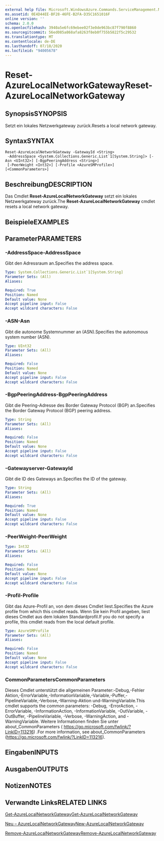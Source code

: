 ```yaml
---
external help file: Microsoft.WindowsAzure.Commands.ServiceManagement.Network.dll-Help.xml
ms.assetid: 0E4D44EE-BF28-46FE-B2FA-D35C1651016F
online version: ''
schema: 2.0.0
ms.openlocfilehash: 3940a5e6fc69ebee02f3e0de963bc87f790f8860
ms.sourcegitcommit: 56ed085a868afa8263f8eb0f755b5822f5c29532
ms.translationtype: MT
ms.contentlocale: de-DE
ms.lasthandoff: 07/18/2020
ms.locfileid: "94005678"
---
```

# <span data-ttu-id="68dc7-101">Reset-AzureLocalNetworkGateway</span><span class="sxs-lookup"><span data-stu-id="68dc7-101">Reset-AzureLocalNetworkGateway</span></span>

## <span data-ttu-id="68dc7-102">Synopsis</span><span class="sxs-lookup"><span data-stu-id="68dc7-102">SYNOPSIS</span></span>
<span data-ttu-id="68dc7-103">Setzt ein lokales Netzwerkgateway zurück.</span><span class="sxs-lookup"><span data-stu-id="68dc7-103">Resets a local network gateway.</span></span>

## <span data-ttu-id="68dc7-104">Syntax</span><span class="sxs-lookup"><span data-stu-id="68dc7-104">SYNTAX</span></span>

```
Reset-AzureLocalNetworkGateway -GatewayId <String>
 -AddressSpace <System.Collections.Generic.List`1[System.String]> [-Asn <UInt32>] [-BgpPeeringAddress <String>]
 [-PeerWeight <Int32>] [-Profile <AzureSMProfile>] [<CommonParameters>]
```

## <span data-ttu-id="68dc7-105">Beschreibung</span><span class="sxs-lookup"><span data-stu-id="68dc7-105">DESCRIPTION</span></span>
<span data-ttu-id="68dc7-106">Das Cmdlet **Reset-AzureLocalNetworkGateway** setzt ein lokales Netzwerkgateway zurück.</span><span class="sxs-lookup"><span data-stu-id="68dc7-106">The **Reset-AzureLocalNetworkGateway** cmdlet resets a local network gateway.</span></span>

## <span data-ttu-id="68dc7-107">Beispiele</span><span class="sxs-lookup"><span data-stu-id="68dc7-107">EXAMPLES</span></span>

## <span data-ttu-id="68dc7-108">Parameter</span><span class="sxs-lookup"><span data-stu-id="68dc7-108">PARAMETERS</span></span>

### <span data-ttu-id="68dc7-109">-AddressSpace</span><span class="sxs-lookup"><span data-stu-id="68dc7-109">-AddressSpace</span></span>
<span data-ttu-id="68dc7-110">Gibt den Adressraum an.</span><span class="sxs-lookup"><span data-stu-id="68dc7-110">Specifies the address space.</span></span>

```yaml
Type: System.Collections.Generic.List`1[System.String]
Parameter Sets: (All)
Aliases: 

Required: True
Position: Named
Default value: None
Accept pipeline input: False
Accept wildcard characters: False
```

### <span data-ttu-id="68dc7-111">-ASN</span><span class="sxs-lookup"><span data-stu-id="68dc7-111">-Asn</span></span>
<span data-ttu-id="68dc7-112">Gibt die autonome Systemnummer an (ASN).</span><span class="sxs-lookup"><span data-stu-id="68dc7-112">Specifies the autonomous system number (ASN).</span></span>

```yaml
Type: UInt32
Parameter Sets: (All)
Aliases: 

Required: False
Position: Named
Default value: None
Accept pipeline input: False
Accept wildcard characters: False
```

### <span data-ttu-id="68dc7-113">-BgpPeeringAddress</span><span class="sxs-lookup"><span data-stu-id="68dc7-113">-BgpPeeringAddress</span></span>
<span data-ttu-id="68dc7-114">Gibt die Peering-Adresse des Border Gateway Protocol (BGP) an.</span><span class="sxs-lookup"><span data-stu-id="68dc7-114">Specifies the Border Gateway Protocol (BGP) peering address.</span></span>

```yaml
Type: String
Parameter Sets: (All)
Aliases: 

Required: False
Position: Named
Default value: None
Accept pipeline input: False
Accept wildcard characters: False
```

### <span data-ttu-id="68dc7-115">-Gatewayserver</span><span class="sxs-lookup"><span data-stu-id="68dc7-115">-GatewayId</span></span>
<span data-ttu-id="68dc7-116">Gibt die ID des Gateways an.</span><span class="sxs-lookup"><span data-stu-id="68dc7-116">Specifies the ID of the gateway.</span></span>

```yaml
Type: String
Parameter Sets: (All)
Aliases: 

Required: True
Position: Named
Default value: None
Accept pipeline input: False
Accept wildcard characters: False
```

### <span data-ttu-id="68dc7-117">-PeerWeight</span><span class="sxs-lookup"><span data-stu-id="68dc7-117">-PeerWeight</span></span>
```yaml
Type: Int32
Parameter Sets: (All)
Aliases: 

Required: False
Position: Named
Default value: None
Accept pipeline input: False
Accept wildcard characters: False
```

### <span data-ttu-id="68dc7-118">-Profil</span><span class="sxs-lookup"><span data-stu-id="68dc7-118">-Profile</span></span>
<span data-ttu-id="68dc7-119">Gibt das Azure-Profil an, von dem dieses Cmdlet liest.</span><span class="sxs-lookup"><span data-stu-id="68dc7-119">Specifies the Azure profile from which this cmdlet reads.</span></span> <span data-ttu-id="68dc7-120">Wenn Sie kein Profil angeben, liest dieses Cmdlet aus dem lokalen Standardprofil.</span><span class="sxs-lookup"><span data-stu-id="68dc7-120">If you do not specify a profile, this cmdlet reads from the local default profile.</span></span>

```yaml
Type: AzureSMProfile
Parameter Sets: (All)
Aliases: 

Required: False
Position: Named
Default value: None
Accept pipeline input: False
Accept wildcard characters: False
```

### <span data-ttu-id="68dc7-121">CommonParameters</span><span class="sxs-lookup"><span data-stu-id="68dc7-121">CommonParameters</span></span>
<span data-ttu-id="68dc7-122">Dieses Cmdlet unterstützt die allgemeinen Parameter:-Debug,-Fehler Aktion,-ErrorVariable,-InformationVariable,-Variable,-Puffer,-PipelineVariable,-Verbose,-Warning-Aktion und-WarningVariable.</span><span class="sxs-lookup"><span data-stu-id="68dc7-122">This cmdlet supports the common parameters: -Debug, -ErrorAction, -ErrorVariable, -InformationAction, -InformationVariable, -OutVariable, -OutBuffer, -PipelineVariable, -Verbose, -WarningAction, and -WarningVariable.</span></span> <span data-ttu-id="68dc7-123">Weitere Informationen finden Sie unter about_CommonParameters ( https://go.microsoft.com/fwlink/?LinkID=113216) .</span><span class="sxs-lookup"><span data-stu-id="68dc7-123">For more information, see about_CommonParameters (https://go.microsoft.com/fwlink/?LinkID=113216).</span></span>

## <span data-ttu-id="68dc7-124">Eingaben</span><span class="sxs-lookup"><span data-stu-id="68dc7-124">INPUTS</span></span>

## <span data-ttu-id="68dc7-125">Ausgaben</span><span class="sxs-lookup"><span data-stu-id="68dc7-125">OUTPUTS</span></span>

## <span data-ttu-id="68dc7-126">Notizen</span><span class="sxs-lookup"><span data-stu-id="68dc7-126">NOTES</span></span>

## <span data-ttu-id="68dc7-127">Verwandte Links</span><span class="sxs-lookup"><span data-stu-id="68dc7-127">RELATED LINKS</span></span>

[<span data-ttu-id="68dc7-128">Get-AzureLocalNetworkGateway</span><span class="sxs-lookup"><span data-stu-id="68dc7-128">Get-AzureLocalNetworkGateway</span></span>](./Get-AzureLocalNetworkGateway.md)

[<span data-ttu-id="68dc7-129">Neu – AzureLocalNetworkGateway</span><span class="sxs-lookup"><span data-stu-id="68dc7-129">New-AzureLocalNetworkGateway</span></span>](./New-AzureLocalNetworkGateway.md)

[<span data-ttu-id="68dc7-130">Remove-AzureLocalNetworkGateway</span><span class="sxs-lookup"><span data-stu-id="68dc7-130">Remove-AzureLocalNetworkGateway</span></span>](./Remove-AzureLocalNetworkGateway.md)


